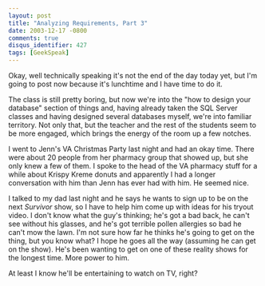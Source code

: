 ```yaml
---
layout: post
title: "Analyzing Requirements, Part 3"
date: 2003-12-17 -0800
comments: true
disqus_identifier: 427
tags: [GeekSpeak]
---
```

Okay, well technically speaking it's not the end of the day today yet,
but I'm going to post now because it's lunchtime and I have time to do
it.
 
 The class is still pretty boring, but now we're into the "how to design
your database" section of things and, having already taken the SQL
Server classes and having designed several databases myself, we're into
familiar territory. Not only that, but the teacher and the rest of the
students seem to be more engaged, which brings the energy of the room up
a few notches.
 
 I went to Jenn's VA Christmas Party last night and had an okay time.
There were about 20 people from her pharmacy group that showed up, but
she only knew a few of them. I spoke to the head of the VA pharmacy
stuff for a while about Krispy Kreme donuts and apparently I had a
longer conversation with him than Jenn has ever had with him. He seemed
nice.
 
 I talked to my dad last night and he says he wants to sign up to be on
the next *Survivor* show, so I have to help him come up with ideas for
his tryout video. I don't know what the guy's thinking; he's got a bad
back, he can't see without his glasses, and he's got terrible pollen
allergies so bad he can't mow the lawn. I'm not sure how far he thinks
he's going to get on the thing, but you know what? I hope he goes all
the way (assuming he can get on the show). He's been wanting to get on
one of these reality shows for the longest time. More power to him.
 
 At least I know he'll be entertaining to watch on TV, right?
